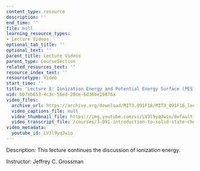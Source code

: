 ```yaml
---
content_type: resource
description: ''
end_time: ''
file: null
learning_resource_types:
- Lecture Videos
optional_tab_title: ''
optional_text: ''
parent_title: Lecture Videos
parent_type: CourseSection
related_resources_text: ''
resource_index_text: ''
resourcetype: Video
start_time: ''
title: 'Lecture 8: Ionization Energy and Potential Energy Surface (PES)'
uid: bb7eb653-4c3c-56ed-28ce-6d36be19876a
video_files:
  archive_url: https://archive.org/download/MIT3.091F18/MIT3_091F18_lec08_300k.mp4
  video_captions_file: null
  video_thumbnail_file: https://img.youtube.com/vi/LV3l9yqJwio/default.jpg
  video_transcript_file: /courses/3-091-introduction-to-solid-state-chemistry-fall-2018/c16af7cee8aab8886893ad33d092e92f_LV3l9yqJwio.pdf
video_metadata:
  youtube_id: LV3l9yqJwio
---
```


Description: This lecture continues the discussion of ionization energy.

Instructor: Jeffrey C. Grossman